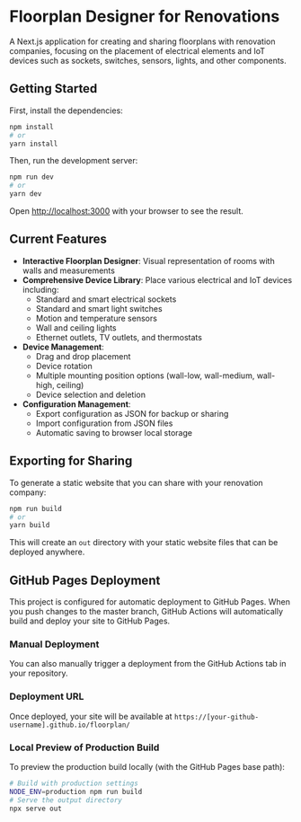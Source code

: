 # Floorplan Designer for Renovations

A Next.js application for creating and sharing floorplans with renovation companies, focusing on the placement of electrical elements and IoT devices such as sockets, switches, sensors, lights, and other components.

## Getting Started

First, install the dependencies:

```bash
npm install
# or
yarn install
```

Then, run the development server:

```bash
npm run dev
# or
yarn dev
```

Open [http://localhost:3000](http://localhost:3000) with your browser to see the result.

## Current Features

- **Interactive Floorplan Designer**: Visual representation of rooms with walls and measurements
- **Comprehensive Device Library**: Place various electrical and IoT devices including:
  - Standard and smart electrical sockets
  - Standard and smart light switches
  - Motion and temperature sensors
  - Wall and ceiling lights
  - Ethernet outlets, TV outlets, and thermostats
- **Device Management**:
  - Drag and drop placement
  - Device rotation
  - Multiple mounting position options (wall-low, wall-medium, wall-high, ceiling)
  - Device selection and deletion
- **Configuration Management**:
  - Export configuration as JSON for backup or sharing
  - Import configuration from JSON files
  - Automatic saving to browser local storage

## Exporting for Sharing

To generate a static website that you can share with your renovation company:

```bash
npm run build
# or
yarn build
```

This will create an `out` directory with your static website files that can be deployed anywhere.

## GitHub Pages Deployment

This project is configured for automatic deployment to GitHub Pages. When you push changes to the master branch, GitHub Actions will automatically build and deploy your site to GitHub Pages.

### Manual Deployment

You can also manually trigger a deployment from the GitHub Actions tab in your repository.

### Deployment URL

Once deployed, your site will be available at `https://[your-github-username].github.io/floorplan/`

### Local Preview of Production Build

To preview the production build locally (with the GitHub Pages base path):

```bash
# Build with production settings
NODE_ENV=production npm run build
# Serve the output directory
npx serve out
```
